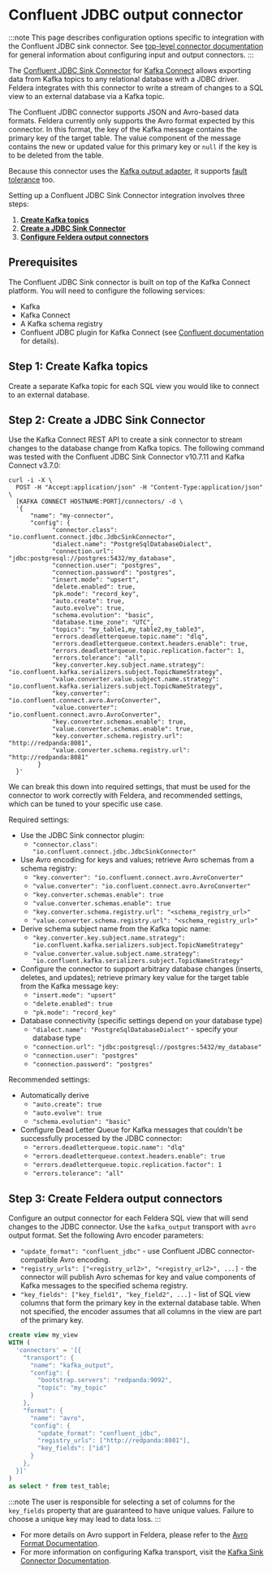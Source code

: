 # Confluent JDBC output connector

:::note
This page describes configuration options specific to integration with the Confluent JDBC sink connector.
See [top-level connector documentation](/connectors/) for general information
about configuring input and output connectors.
:::

The [Confluent JDBC Sink Connector](https://docs.confluent.io/kafka-connectors/jdbc/current/sink-connector/overview.html) for
[Kafka Connect](https://docs.confluent.io/platform/current/connect/) allows exporting data from Kafka
topics to any relational database with a JDBC driver.  Feldera integrates with this connector
to write a stream of changes to a SQL view to an external database via a Kafka topic.

The Confluent JDBC connector supports JSON and Avro-based data formats.  Feldera currently only supports the
Avro format expected by this connector.  In this format, the key of the Kafka message contains the primary key
of the target table. The value component of the message contains the new or updated value for this primary key
or `null` if the key is to be deleted from the table.

Because this connector uses the [Kafka output adapter](kafka), it
supports [fault tolerance](..#fault-tolerance) too.

Setting up a Confluent JDBC Sink Connector integration involves three steps:

1. [**Create Kafka topics**](#step-1-create-kafka-topics)
2. [**Create a JDBC Sink Connector**](#step-2-create-a-jdbc-sink-connector)
3. [**Configure Feldera output connectors**](#step-3-create-feldera-output-connectors)

## Prerequisites

The Confluent JDBC Sink connector is built on top of the Kafka Connect platform.
You will need to configure the following services:

* Kafka
* Kafka Connect
* A Kafka schema registry
* Confluent JDBC plugin for Kafka Connect (see [Confluent documentation](https://docs.confluent.io/kafka-connectors/jdbc/current/sink-connector/) for details).

## Step 1: Create Kafka topics

Create a separate Kafka topic for each SQL view you would like to connect to an external database.

## Step 2: Create a JDBC Sink Connector

Use the Kafka Connect REST API to create a sink connector to stream
changes to the database change from Kafka topics.  The following command was
tested with the Confluent JDBC Sink Connector v10.7.11 and Kafka Connect v3.7.0:

```
curl -i -X \
  POST -H "Accept:application/json" -H "Content-Type:application/json" \
  [KAFKA CONNECT HOSTNAME:PORT]/connectors/ -d \
  '{
      "name": "my-connector",
      "config": {
            "connector.class": "io.confluent.connect.jdbc.JdbcSinkConnector",
            "dialect.name": "PostgreSqlDatabaseDialect",
            "connection.url": "jdbc:postgresql://postgres:5432/my_database",
            "connection.user": "postgres",
            "connection.password": "postgres",
            "insert.mode": "upsert",
            "delete.enabled": true,
            "pk.mode": "record_key",
            "auto.create": true,
            "auto.evolve": true,
            "schema.evolution": "basic",
            "database.time_zone": "UTC",
            "topics": "my_table1,my_table2,my_table3",
            "errors.deadletterqueue.topic.name": "dlq",
            "errors.deadletterqueue.context.headers.enable": true,
            "errors.deadletterqueue.topic.replication.factor": 1,
            "errors.tolerance": "all",
            "key.converter.key.subject.name.strategy": "io.confluent.kafka.serializers.subject.TopicNameStrategy",
            "value.converter.value.subject.name.strategy": "io.confluent.kafka.serializers.subject.TopicNameStrategy",
            "key.converter": "io.confluent.connect.avro.AvroConverter",
            "value.converter": "io.confluent.connect.avro.AvroConverter",
            "key.converter.schemas.enable": true,
            "value.converter.schemas.enable": true,
            "key.converter.schema.registry.url": "http://redpanda:8081",
            "value.converter.schema.registry.url": "http://redpanda:8081"
        }
  }'
```

We can break this down into required settings, that must be used for the connector to work correctly with Feldera,
and recommended settings, which can be tuned to your specific use case.

Required settings:
* Use the JDBC Sink connector plugin:
  * `"connector.class": "io.confluent.connect.jdbc.JdbcSinkConnector"`
* Use Avro encoding for keys and values; retrieve Avro schemas from a schema registry:
  * `"key.converter": "io.confluent.connect.avro.AvroConverter"`
  * `"value.converter": "io.confluent.connect.avro.AvroConverter"`
  * `"key.converter.schemas.enable": true`
  * `"value.converter.schemas.enable": true`
  * `"key.converter.schema.registry.url": "<schema_registry_url>"`
  * `"value.converter.schema.registry.url": "<schema_registry_url>"`
* Derive schema subject name from the Kafka topic name:
  * `"key.converter.key.subject.name.strategy": "io.confluent.kafka.serializers.subject.TopicNameStrategy"`
  * `"value.converter.value.subject.name.strategy": "io.confluent.kafka.serializers.subject.TopicNameStrategy"`
* Configure the connector to support arbitrary database changes (inserts, deletes, and updates); retrieve
  primary key value for the target table from the Kafka message key:
  * `"insert.mode": "upsert"`
  * `"delete.enabled": true`
  * `"pk.mode": "record_key"`
* Database connectivity (specific settings depend on your database type)
  * `"dialect.name": "PostgreSqlDatabaseDialect"` - specify your database type
  * `"connection.url": "jdbc:postgresql://postgres:5432/my_database"`
  * `"connection.user": "postgres"`
  * `"connection.password": "postgres"`

Recommended settings:
* Automatically derive
  * `"auto.create": true`
  * `"auto.evolve": true`
  * `"schema.evolution": "basic"`
* Configure Dead Letter Queue for Kafka messages that couldn't be successfully processed by the JDBC connector:
  * `"errors.deadletterqueue.topic.name": "dlq"`
  * `"errors.deadletterqueue.context.headers.enable": true`
  * `"errors.deadletterqueue.topic.replication.factor": 1`
  * `"errors.tolerance": "all"`

## Step 3: Create Feldera output connectors

Configure an output connector for each Feldera SQL view that will send changes to the JDBC connector.
Use the `kafka_output` transport with `avro` output format. Set the following Avro encoder parameters:

* `"update_format": "confluent_jdbc"` - use Confluent JDBC connector-compatible Avro encoding.
* `"registry_urls": ["<registry_url2>", "<registry_url2>", ...]` - the connector will publish Avro
  schemas for key and value components of Kafka messages to the specified schema registry.
* `"key_fields": ["key_field1", "key_field2", ...]` - list of SQL view columns that form the primary
  key in the external database table. When not specified, the encoder assumes that all columns in the
  view are part of the primary key.

```sql
create view my_view
WITH (
  'connectors' = '[{
    "transport": {
      "name": "kafka_output",
      "config": {
        "bootstrap.servers": "redpanda:9092",
        "topic": "my_topic"
      }
    },
    "format": {
      "name": "avro",
      "config": {
        "update_format": "confluent_jdbc",
        "registry_urls": ["http://redpanda:8081"],
        "key_fields": ["id"]
      }
    },
  }]'
)
as select * from test_table;
```

:::note
The user is responsible for selecting a set of columns for the `key_fields` property that are
guaranteed to have unique values.  Failure to choose a unique key may lead to data loss.
:::

* For more details on Avro support in Feldera, please refer to the [Avro Format Documentation](/formats/avro).
* For more information on configuring Kafka transport, visit the [Kafka Sink Connector Documentation](/connectors/sinks/kafka).
